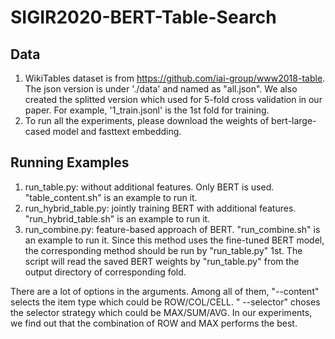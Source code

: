 # SIGIR2020-BERT-Table-Search

## Data

1. WikiTables dataset is from https://github.com/iai-group/www2018-table. The json version is under './data' and named as "all.json". We also created the splitted version which used for 5-fold cross validation in our paper. For example, '1_train.jsonl' is the 1st fold for training.
2. To run all the experiments, please download the weights of bert-large-cased model and fasttext embedding. 


## Running Examples

1. run_table.py: without additional features. Only BERT is used. "table_content.sh" is an example to run it.
2. run_hybrid_table.py: jointly training BERT with additional features. "run_hybrid_table.sh" is an example to run it.
3. run_combine.py: feature-based approach of BERT. "run_combine.sh" is an example to run it. Since this method uses the fine-tuned BERT model, the corresponding method should be run by "run_table.py" 1st. The script will read the saved BERT weights by "run_table.py" from the output directory of corresponding fold.

There are a lot of options in the arguments. Among all of them, "--content" selects the item type which could be ROW/COL/CELL. " --selector" choses the selector strategy which could be MAX/SUM/AVG. In our experiments, we find out that the combination of ROW and MAX performs the best.


